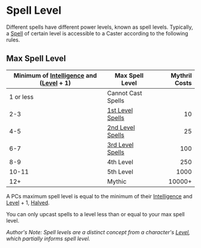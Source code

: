 # Spell Level

Different spells have different power levels, known as spell levels. Typically, a [Spell](Spells.md) of certain level is accessible to a Caster according to the following rules.

## Max Spell Level

| Minimum of [Intelligence](../Player%20Characters/Chosen%20Statistics/Intelligence.md) and ([Level](../Player%20Characters/Derived%20Statistics/Level.md) + 1) | Max Spell Level                                                               | Mythril Costs |
| ------------------------------------------------------------------------------------------------------------------------------------------------------------- | ----------------------------------------------------------------------------- | ------------: |
| 1 or less                                                                                                                                                     | Cannot Cast Spells                                                            |               |
| 2-3                                                                                                                                                           | [1st Level Spells](Spells/Mythril%20Spells/Level%201/1st%20Level%20Spells.md) |            10 |
| 4-5                                                                                                                                                           | [2nd Level Spells](Spells/Mythril%20Spells/Level%202/2nd%20Level%20Spells.md) |            25 |
| 6-7                                                                                                                                                           | [3rd Level Spells](Spells/Mythril%20Spells/Level%203/3rd%20Level%20Spells.md) |           100 |
| 8-9                                                                                                                                                           | 4th Level                                                                     |           250 |
| 10-11                                                                                                                                                         | 5th Level                                                                     |          1000 |
| 12+                                                                                                                                                           | Mythic                                                                        |        10000+ |

A PCs maximum spell level is equal to the minimum of their [Intelligence](../Player%20Characters/Chosen%20Statistics/Intelligence.md) and [Level](../Player%20Characters/Derived%20Statistics/Level.md) + 1, [Halved](../Foreword/Rule%20for%20rules.md#Halving).

You can only upcast spells to a level less than or equal to your max spell level.

*Author's Note:*
*Spell levels are a distinct concept from a character's [Level](../Player%20Characters/Derived%20Statistics/Level.md), which partially informs spell level.*
